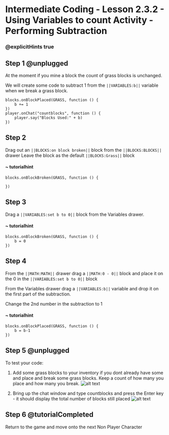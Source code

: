 # Intermediate Coding - Lesson 2.3.2 - Using Variables to count Activity - Performing Subtraction

### @explicitHints true

## Step 1 @unplugged
At the moment if you mine a block the count of grass blocks is unchanged.

We will create some code to subtract 1 from the ``||VARIABLES:b||`` variable when we break a grass block.

```template
blocks.onBlockPlaced(GRASS, function () {
    b += 1
})
player.onChat("countblocks", function () {
    player.say("Blocks Used:" + b)
})
```

## Step 2
Drag out an ``||BLOCKS:on block broken||`` block from the ``||BLOCKS:BLOCKS||`` drawer
Leave the block as the default ``||BLOCKS:Grass||`` block
#### ~ tutorialhint
```blocks 
blocks.onBlockBroken(GRASS, function () {
	
})

```
## Step 3
Drag a ``||VARIABLES:set b to 0||``  block from the Variables drawer.
#### ~ tutorialhint
```blocks 
blocks.onBlockBroken(GRASS, function () {
	b = 0
})
```

## Step 4
From the ``||MATH:MATH||`` drawer drag a ``||MATH:0 - 0||`` block and place it on the 0 in the ``||VARIABLES:set b to 0||`` block

From the Variables drawer drag a ``||VARIABLES:b||`` variable and drop it on the first part of the subtraction.

Change the 2nd number in the subtraction  to 1
#### ~ tutorialhint
```blocks 
blocks.onBlockPlaced(GRASS, function () {
    b = b-1
})
```


## Step 5 @unplugged
To test your code:
1. Add some grass blocks to your inventory if you dont already have some and place and break some grass blocks. Keep a count of how many you place and how many you break.
![alt text](https://intermediate.codingcredentials.com/Lesson2/2.3.2/images/2.jpg?raw=true "Subtraction")


2. Bring up the chat window and type countblocks and press the Enter key - it should display the total number of blocks still placed
![alt text](https://intermediate.codingcredentials.com/Lesson2/2.3.2/images/3.jpg?raw=true "Subtraction")

## Step 6 @tutorialCompleted
Return to the game and move onto the next Non Player Character

